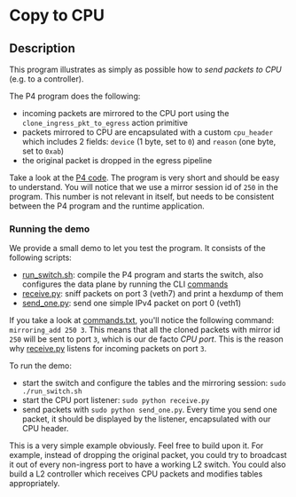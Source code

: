 # Copy to CPU

## Description

This program illustrates as simply as possible how to *send packets to CPU*
(e.g. to a controller).

The P4 program does the following:
- incoming packets are mirrored to the CPU port using the
  `clone_ingress_pkt_to_egress` action primitive
- packets mirrored to CPU are encapsulated with a custom `cpu_header` which
  includes 2 fields: `device` (1 byte, set to `0`) and `reason` (one byte, set
  to `0xab`)
- the original packet is dropped in the egress pipeline

Take a look at the [P4 code](p4src/copy_to_cpu.p4). The program is very short
and should be easy to understand.  You will notice that we use a mirror session
id of `250` in the program. This number is not relevant in itself, but needs to
be consistent between the P4 program and the runtime application.

### Running the demo

We provide a small demo to let you test the program. It consists of the
following scripts:
- [run_switch.sh](run_switch.sh): compile the P4 program and starts the switch,
  also configures the data plane by running the CLI [commands](commands.txt)
- [receive.py](receive.py): sniff packets on port 3 (veth7) and print a hexdump
  of them
- [send_one.py](send_one.py): send one simple IPv4 packet on port 0 (veth1)

If you take a look at [commands.txt](commands.txt), you'll notice the following
command: `mirroring_add 250 3`. This means that all the cloned packets with
mirror id `250` will be sent to port `3`, which is our de facto *CPU port*. This
is the reason why [receive.py](receive.py) listens for incoming packets on port
`3`.

To run the demo:
- start the switch and configure the tables and the mirroring session: `sudo
  ./run_switch.sh`
- start the CPU port listener: `sudo python receive.py`
- send packets with `sudo python send_one.py`. Every time you send one packet,
  it should be displayed by the listener, encapsulated with our CPU header.

This is a very simple example obviously. Feel free to build upon it. For
example, instead of dropping the original packet, you could try to broadcast it
out of every non-ingress port to have a working L2 switch. You could also build
a L2 controller which receives CPU packets and modifies tables appropriately.
